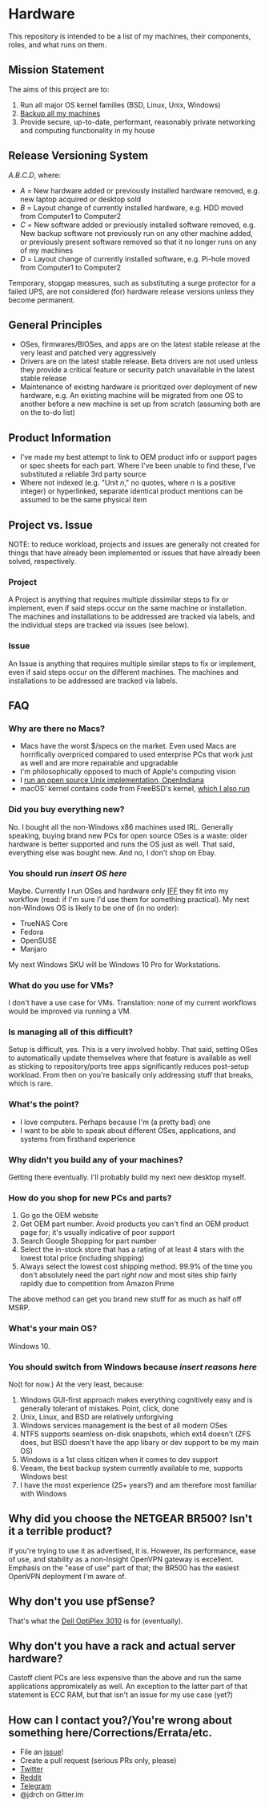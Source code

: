 # Hardware

This repository is intended to be a list of my machines, their components, roles, and what runs on them.

## Mission Statement

The aims of this project are to:

1. Run all major OS kernel families (BSD, Linux, Unix, Windows)
2. [Backup all my machines](https://github.com/jdrch/Hardware/wiki/Mixed-Environment-Multilevel-Backup)
3. Provide secure, up-to-date, performant, reasonably private networking and computing functionality in my house

## Release Versioning System

*A*.*B*.*C*.*D*, where:

* *A* = New hardware added or previously installed hardware removed, e.g. new laptop acquired or desktop sold
* *B* = Layout change of currently installed hardware, e.g. HDD moved from Computer1 to Computer2
* *C* = New software added or previously installed software removed, e.g. New backup software not previously run on any other machine added, or previously present software removed so that it no longer runs on any of my machines
* *D* = Layout change of currently installed software, e.g. Pi-hole moved from Computer1 to Computer2

Temporary, stopgap measures, such as substituting a surge protector for a failed UPS, are not considered (for) hardware release versions unless they become permanent.

## General Principles

* OSes, firmwares/BIOSes, and apps are on the latest stable release at the very least and patched very aggressively
* Drivers are on the latest stable release. Beta drivers are not used unless they provide a critical feature or security patch unavailable in the latest stable release
* Maintenance of existing hardware is prioritized over deployment of new hardware, e.g. An existing machine will be migrated from one OS to another before a new machine is set up from scratch (assuming both are on the to-do list)

## Product Information

* I've made my best attempt to link to OEM product info or support pages or spec sheets for each part. Where I've been unable to find these, I've substituted a reliable 3rd party source
* Where not indexed (e.g. "Unit *n*," no quotes, where *n* is a positive integer) or hyperlinked, separate identical product mentions can be assumed to be the same physical item

## Project vs. Issue

NOTE: to reduce workload, projects and issues are generally not created for things that have already been implemented or issues that have already been solved, respectively.

### Project

A Project is anything that requires multiple dissimilar steps to fix or implement, even if said steps occur on the same machine or installation. The machines and installations to be addressed are tracked via labels, and the individual steps are tracked via issues (see below).

### Issue

An Issue is anything that requires multiple similar steps to fix or implement, even if said steps occur on the different machines. The machines and installations to be addressed are tracked via labels.

## FAQ

### Why are there no Macs?

* Macs have the worst $/specs on the market. Even used Macs are horrifically overpriced compared to used enterprise PCs that work just as well and are more repairable and upgradable
* I'm philosophically opposed to much of Apple's computing vision
* I [run an open source Unix implementation, OpenIndiana](https://github.com/jdrch/Hardware/blob/master/Dell%20OptiPlex%20390%20MT.md#operating-system)
* macOS' kernel contains code from FreeBSD's kernel, [which I also run](https://github.com/jdrch/Hardware/blob/master/Dell%20OptiPlex%20390%20SFF.md#operating-system)

### Did you buy everything new?

No. I bought all the non-Windows x86 machines used IRL. Generally speaking, buying brand new PCs for open source OSes is a waste: older hardware is better supported and runs the OS just as well. That said, everything else was bought new. And no, I don't shop on Ebay.

### You should run *insert OS here*

Maybe. Currently I run OSes and hardware only [IFF](https://en.wikipedia.org/wiki/If_and_only_if) they fit into my workflow (read: if I'm sure I'd use them for something practical). My next non-Windows OS is likely to be one of (in no order):

* TrueNAS Core
* Fedora
* OpenSUSE
* Manjaro

My next Windows SKU will be Windows 10 Pro for Workstations. 

### What do you use for VMs?

I don't have a use case for VMs. Translation: none of my current workflows would be improved via running a VM. 

### Is managing all of this difficult?

Setup is difficult, yes. This is a very involved hobby. That said, setting OSes to automatically update themselves where that feature is available as well as sticking to repository/ports tree apps significantly reduces post-setup workload. From then on you're basically only addressing stuff that breaks, which is rare.

### What's the point?

* I love computers. Perhaps because I'm (a pretty bad) one
* I want to be able to speak about different OSes, applications, and systems from firsthand experience

### Why didn't you build any of your machines?

Getting there eventually. I'll probably build my next new desktop myself.

### How do you shop for new PCs and parts?

1. Go go the OEM website
2. Get OEM part number. Avoid products you can't find an OEM product page for; it's usually indicative of poor support
3. Search Google Shopping for part number
4. Select the in-stock store that has a rating of at least 4 stars with the lowest total price (including shipping)
5. Always select the lowest cost shipping method. 99.9% of the time you don't absolutely need the part *right now* and most sites ship fairly rapidly due to competition from Amazon Prime

The above method can get you brand new stuff for as much as half off MSRP.

### What's your main OS?

Windows 10.

### You should switch from Windows because *insert reasons here*

No(t for now.) At the very least, because:

1. Windows GUI-first approach makes everything cognitively easy and is generally tolerant of mistakes. Point, click, done
2. Unix, Linux, and BSD are relatively unforgiving 
3. Windows services management is the best of all modern OSes
4. NTFS supports seamless on-disk snapshots, which ext4 doesn't (ZFS does, but BSD doesn't have the app libary or dev support to be my main OS)
5. Windows is a 1st class citizen when it comes to dev support
6. Veeam, the best backup system currently available to me, supports Windows best
7. I have the most experience (25+ years?) and am therefore most familiar with Windows

## Why did you choose the NETGEAR BR500? Isn't it a terrible product?

If you're trying to use it as advertised, it is. However, its performance, ease of use, and stability as a non-Insight OpenVPN gateway is excellent. Emphasis on the "ease of use" part of that; the BR500 has the easiest OpenVPN deployment I'm aware of. 

## Why don't you use pfSense? 

That's what the [Dell OptiPlex 3010](https://github.com/jdrch/Hardware/blob/master/Unused.md#unused-pcs) is for (eventually).

## Why don't you have a rack and actual server hardware?

Castoff client PCs are less expensive than the above and run the same applications appromixately as well. An exception to the latter part of that statement is ECC RAM, but that isn't an issue for my use case (yet?)

## How can I contact you?/You're wrong about something here/Corrections/Errata/etc. 

* File an [issue](https://github.com/jdrch/Hardware/issues/new)!
* Create a pull request (serious PRs only, please)
* [Twitter](https://twitter.com/jdrch)
* [Reddit](https://www.reddit.com/user/jdrch)
* [Telegram](https://t.me/jdrch)
* @jdrch on Gitter.im
